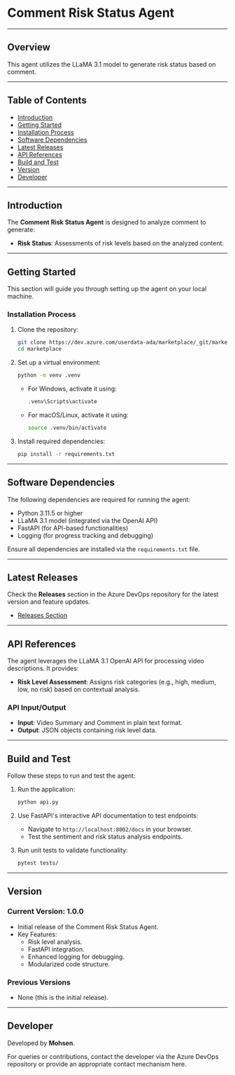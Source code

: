 
# Comment Risk Status Agent

---

## Overview

This agent utilizes the LLaMA 3.1 model to generate risk status based on comment. 

---

## Table of Contents

- [Introduction](#introduction)
- [Getting Started](#getting-started)
- [Installation Process](#installation-process)
- [Software Dependencies](#software-dependencies)
- [Latest Releases](#latest-releases)
- [API References](#api-references)
- [Build and Test](#build-and-test)
- [Version](#version)
- [Developer](#developer)

---

## Introduction

The **Comment Risk Status Agent** is designed to analyze comment to generate:
- **Risk Status**: Assessments of risk levels based on the analyzed content.

---

## Getting Started

This section will guide you through setting up the agent on your local machine.

### Installation Process

1. Clone the repository:
   ```bash
   git clone https://dev.azure.com/userdata-ada/marketplace/_git/marketplace -b koohrang_commentrisk
   cd marketplace
   ```

2. Set up a virtual environment:
   ```bash
   python -m venv .venv
   ```
   - For Windows, activate it using:
     ```bash
     .venv\Scripts\activate
     ```
   - For macOS/Linux, activate it using:
     ```bash
     source .venv/bin/activate
     ```

3. Install required dependencies:
   ```bash
   pip install -r requirements.txt
   ```

---

## Software Dependencies

The following dependencies are required for running the agent:

- Python 3.11.5 or higher
- LLaMA 3.1 model (integrated via the OpenAI API)
- FastAPI (for API-based functionalities)
- Logging (for progress tracking and debugging)

Ensure all dependencies are installed via the `requirements.txt` file.

---

## Latest Releases

Check the **Releases** section in the Azure DevOps repository for the latest version and feature updates.

- [Releases Section](https://dev.azure.com/userdata-ada/marketplace/_git/marketplace)

---

## API References

The agent leverages the LLaMA 3.1 OpenAI API for processing video descriptions. It provides:

- **Risk Level Assessment**: Assigns risk categories (e.g., high, medium, low, no risk) based on contextual analysis.

### API Input/Output

- **Input**: Video Summary and Comment in plain text format.
- **Output**: JSON objects containing risk level data.

---

## Build and Test

Follow these steps to run and test the agent:

1. Run the application:
   ```bash
   python api.py
   ```

2. Use FastAPI's interactive API documentation to test endpoints:
   - Navigate to `http://localhost:8002/docs` in your browser.
   - Test the sentiment and risk status analysis endpoints.

3. Run unit tests to validate functionality:
   ```bash
   pytest tests/
   ```

---

## Version

### Current Version: 1.0.0

- Initial release of the Comment Risk Status Agent.
- Key Features:
  - Risk level analysis.
  - FastAPI integration.
  - Enhanced logging for debugging.
  - Modularized code structure.

### Previous Versions

- None (this is the initial release).

---

## Developer

Developed by **Mohsen**.

For queries or contributions, contact the developer via the Azure DevOps repository or provide an appropriate contact mechanism here.
